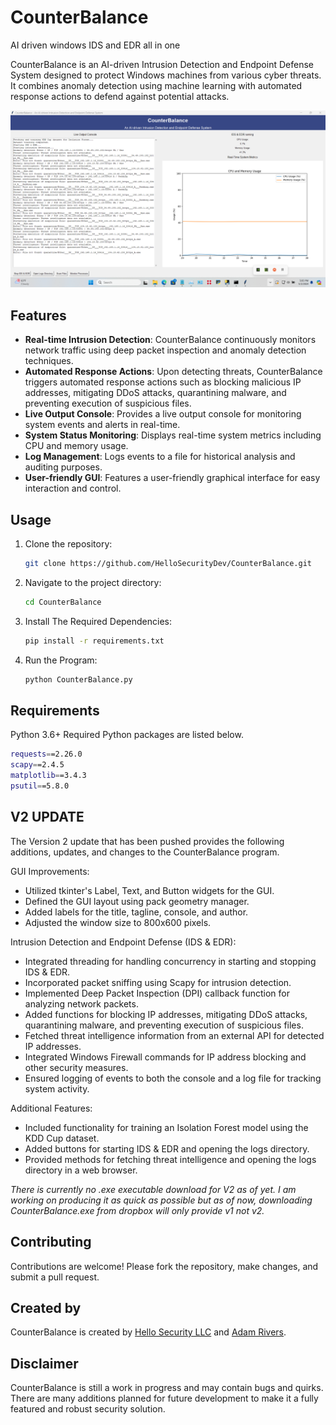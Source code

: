 # CounterBalance
AI driven windows IDS and EDR all in one

CounterBalance is an AI-driven Intrusion Detection and Endpoint Defense System designed to protect Windows machines from various cyber threats. It combines anomaly detection using machine learning with automated response actions to defend against potential attacks.


![CounterBalance Logo](https://github.com/HelloSecurityDev/CounterBalance/blob/main/CounterBalance%20Logo.png)

## Features

- **Real-time Intrusion Detection**: CounterBalance continuously monitors network traffic using deep packet inspection and anomaly detection techniques.
- **Automated Response Actions**: Upon detecting threats, CounterBalance triggers automated response actions such as blocking malicious IP addresses, mitigating DDoS attacks, quarantining malware, and preventing execution of suspicious files.
- **Live Output Console**: Provides a live output console for monitoring system events and alerts in real-time.
- **System Status Monitoring**: Displays real-time system metrics including CPU and memory usage.
- **Log Management**: Logs events to a file for historical analysis and auditing purposes.
- **User-friendly GUI**: Features a user-friendly graphical interface for easy interaction and control.

## Usage

1. Clone the repository:

   ```bash
   git clone https://github.com/HelloSecurityDev/CounterBalance.git
   ```
2. Navigate to the project directory:

   ```bash
   cd CounterBalance
   ```
3. Install The Required Dependencies:

   ```bash
   pip install -r requirements.txt
   ```
4. Run the Program:

   ```bash
   python CounterBalance.py
   ```

## Requirements

Python 3.6+
Required Python packages are listed below.

```bash
requests==2.26.0
scapy==2.4.5
matplotlib==3.4.3
psutil==5.8.0
```
   
## V2 UPDATE

The Version 2 update that has been pushed provides the following additions, updates, and changes to the CounterBalance program.

GUI Improvements:
- Utilized tkinter's Label, Text, and Button widgets for the GUI.
- Defined the GUI layout using pack geometry manager.
- Added labels for the title, tagline, console, and author.
- Adjusted the window size to 800x600 pixels.

Intrusion Detection and Endpoint Defense (IDS & EDR):
- Integrated threading for handling concurrency in starting and stopping IDS & EDR.
- Incorporated packet sniffing using Scapy for intrusion detection.
- Implemented Deep Packet Inspection (DPI) callback function for analyzing network packets.
- Added functions for blocking IP addresses, mitigating DDoS attacks, quarantining malware, and preventing execution of suspicious files.
- Fetched threat intelligence information from an external API for detected IP addresses.
- Integrated Windows Firewall commands for IP address blocking and other security measures.
- Ensured logging of events to both the console and a log file for tracking system activity.

Additional Features:
- Included functionality for training an Isolation Forest model using the KDD Cup dataset.
- Added buttons for starting IDS & EDR and opening the logs directory.
- Provided methods for fetching threat intelligence and opening the logs directory in a web browser.

*There is currently no .exe executable download for V2 as of yet. I am working on producing it as quick as possible but as of now, downloading CounterBalance.exe from dropbox will only provide v1 not v2.*

## Contributing

Contributions are welcome! Please fork the repository, make changes, and submit a pull request.

## Created by

CounterBalance is created by [Hello Security LLC](https://www.hellosecurityllc.github.io) and [Adam Rivers](https://www.abtzpro.github.io).

## Disclaimer

CounterBalance is still a work in progress and may contain bugs and quirks. There are many additions planned for future development to make it a fully featured and robust security solution.
